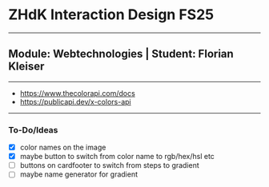 # ZHdK Interaction Design FS25
___

## Module: Webtechnologies | Student: Florian Kleiser

___

- https://www.thecolorapi.com/docs
- https://publicapi.dev/x-colors-api

___

### To-Do/Ideas
- [x] color names on the image
- [x] maybe button to switch from color name to rgb/hex/hsl etc
- [ ] buttons on cardfooter to switch from steps to gradient
- [ ] maybe name generator for gradient